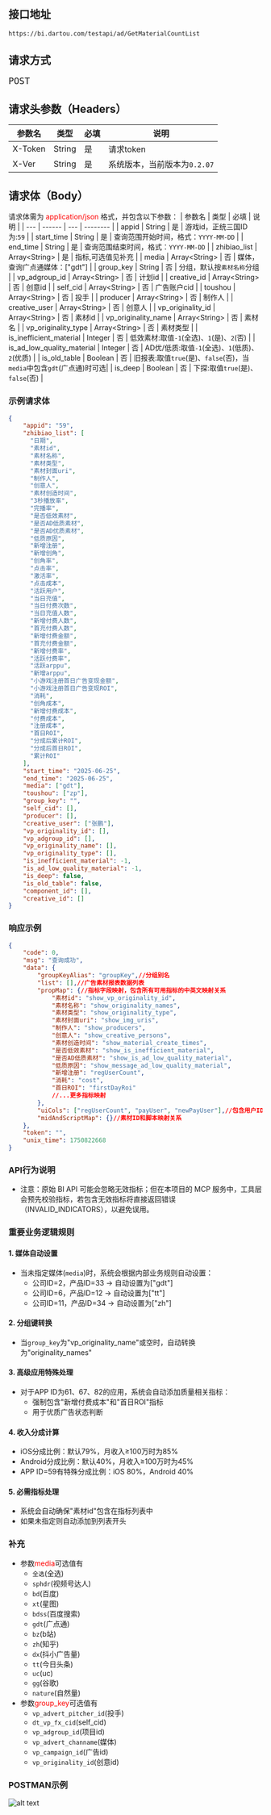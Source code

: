 ## 接口地址

```uri
https://bi.dartou.com/testapi/ad/GetMaterialCountList
```
## 请求方式
<span style="font-size:1.3rem">`POST`</span>

## 请求头参数（Headers）
| 参数名 | 类型     | 必填 | 说明      |
| --- | ------ | -- | ------- |
| X-Token   | String | 是  | 请求token |
| X-Ver   | String | 是  | 系统版本，当前版本为`0.2.07` |

## 请求体（Body）
请求体需为 <span style="color:red">application/json</span> 格式，并包含以下参数：
| 参数名 | 类型 | 必填 | 说明       |
| --- | ------ | --- | -------- |
| appid   | String | 是 | 游戏id，正统三国ID为:`59` |
| start_time   | String | 是  | 查询范围开始时间，格式：`YYYY-MM-DD` |
| end_time   | String | 是  | 查询范围结束时间，格式：`YYYY-MM-DD` |
| zhibiao_list   | Array\<String\> | 是  | 指标,可选值见补充 |
| media   | Array\<String\> | 否  | 媒体，查询广点通媒体：["gdt"] |
| group_key   | String | 否  | 分组，默认按`素材名称`分组 |
| vp_adgroup_id   | Array\<String\> | 否  | 计划id |
| creative_id   | Array\<String\> | 否  | 创意id |
| self_cid   | Array\<String\> | 否  | 广告账户cid |
| toushou   | Array\<String\> | 否  | 投手 |
| producer   | Array\<String\> | 否  | 制作人 |
| creative_user | Array\<String\> | 否  | 创意人 |
| vp_originality_id | Array\<String\> | 否  | 素材id |
| vp_originality_name | Array\<String\> | 否  | 素材名 |
| vp_originality_type | Array\<String\> | 否  | 素材类型 |
| is_inefficient_material | ‌Integer | 否  | 低效素材:取值`-1`(全选)、`1`(是)、`2`(否) |
| is_ad_low_quality_material | ‌Integer | 否  | AD优/低质:取值`-1`(全选)、`1`(低质)、`2`(优质) |
| is_old_table | Boolean | 否  | 旧报表:取值`true`(是)、`false`(否)，当`media`中包含`gdt`(广点通)时可选|
| is_deep | Boolean | 否  | 下探:取值`true`(是)、`false`(否) |


### 示例请求体
```json
{
	"appid": "59",
	"zhibiao_list": [
      "日期",
      "素材id",
      "素材名称",
      "素材类型",
      "素材封面uri",
      "制作人",
      "创意人",
      "素材创造时间",
      "3秒播放率",
      "完播率",
      "是否低效素材",
      "是否AD低质素材",
      "是否AD优质素材",
      "低质原因",
      "新增注册",
      "新增创角",
      "创角率",
      "点击率",
      "激活率",
      "点击成本",
      "活跃用户",
      "当日充值",
      "当日付费次数",
      "当日充值人数",
      "新增付费人数",
      "首充付费人数",
      "新增付费金额",
      "首充付费金额",
      "新增付费率",
      "活跃付费率",
      "活跃arppu",
      "新增arppu",
      "小游戏注册首日广告变现金额",
      "小游戏注册首日广告变现ROI",
      "消耗",
      "创角成本",
      "新增付费成本",
      "付费成本",
      "注册成本",
      "首日ROI",
      "分成后累计ROI",
      "分成后首日ROI",
      "累计ROI"
    ],
	"start_time": "2025-06-25",
	"end_time": "2025-06-25",
	"media": ["gdt"],
	"toushou": ["zp"],
	"group_key": "",
	"self_cid": [],
	"producer": [],
	"creative_user": ["张鹏"],
	"vp_originality_id": [],
	"vp_adgroup_id": [],
	"vp_originality_name": [],
	"vp_originality_type": [],
	"is_inefficient_material": -1,
	"is_ad_low_quality_material": -1,
	"is_deep": false,
	"is_old_table": false,
	"component_id": [],
	"creative_id": []
}
```

### 响应示例
```json
{
    "code": 0,
    "msg": "查询成功",
    "data": {
        "groupKeyAlias": "groupKey",//分组别名
        "list": [],//广告素材报表数据列表
        "propMap": {//指标字段映射，包含所有可用指标的中英文映射关系
            "素材id": "show_vp_originality_id",
            "素材名称": "show_originality_names",
            "素材类型": "show_originality_type",
            "素材封面uri": "show_img_uris",
            "制作人": "show_producers",
            "创意人": "show_creative_persons",
            "素材创造时间": "show_material_create_times",
            "是否低效素材": "show_is_inefficient_material",
            "是否AD低质素材": "show_is_ad_low_quality_material",
            "低质原因": "show_message_ad_low_quality_material",
            "新增注册": "regUserCount",
            "消耗": "cost",
            "首日ROI": "firstDayRoi"
            //...更多指标映射
        },
        "uiCols": ["regUserCount", "payUser", "newPayUser"],//包含用户ID详情的字段列表
        "midAndScriptMap": {}//素材ID和脚本映射关系
    },
    "token": "",
    "unix_time": 1750822668
}
```

### API行为说明

- 注意：原始 BI API 可能会忽略无效指标；但在本项目的 MCP 服务中，工具层会预先校验指标，若包含无效指标将直接返回错误（INVALID_INDICATORS），以避免误用。

### 重要业务逻辑规则

#### 1. 媒体自动设置
- 当未指定媒体(`media`)时，系统会根据内部业务规则自动设置：
  - 公司ID=2，产品ID=33 → 自动设置为["gdt"]
  - 公司ID=6，产品ID=12 → 自动设置为["tt"]
  - 公司ID=11，产品ID=34 → 自动设置为["zh"]

#### 2. 分组键转换
- 当`group_key`为"vp_originality_name"或空时，自动转换为"originality_names"

#### 3. 高级应用特殊处理
- 对于APP ID为61、67、82的应用，系统会自动添加质量相关指标：
  - 强制包含"新增付费成本"和"首日ROI"指标
  - 用于优质广告状态判断

#### 4. 收入分成计算
- iOS分成比例：默认79%，月收入≥100万时为85%
- Android分成比例：默认40%，月收入≥100万时为45%
- APP ID=59有特殊分成比例：iOS 80%，Android 40%

#### 5. 必需指标处理
- 系统会自动确保"素材id"包含在指标列表中
- 如果未指定则自动添加到列表开头

### 补充
+ 参数<span style="color:red">media</span>可选值有
    + `全选`(全选)
    + `sphdr`(视频号达人)
    + `bd`(百度)
    + `xt`(星图)
    + `bdss`(百度搜索)
    + `gdt`(广点通)
    + `bz`(b站)
    + `zh`(知乎)
    + `dx`(抖小广告量)
    + `tt`(今日头条)
    + `uc`(uc)
    + `gg`(谷歌)
    + `nature`(自然量)
+ 参数<span style="color:red">group_key</span>可选值有
    + `vp_advert_pitcher_id`(投手)
    + `dt_vp_fx_cid`(self_cid)
    + `vp_adgroup_id`(项目id)
    + `vp_advert_channame`(媒体)
    + `vp_campaign_id`(广告id)
    + `vp_originality_id`(创意id)

### POSTMAN示例
![alt text](image.png)
